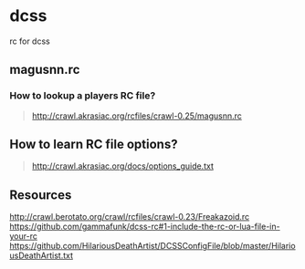 # dcss
rc for dcss

## magusnn.rc

### How to lookup a players RC file?
> http://crawl.akrasiac.org/rcfiles/crawl-0.25/magusnn.rc

## How to learn RC file options?
> http://crawl.akrasiac.org/docs/options_guide.txt

## Resources
http://crawl.berotato.org/crawl/rcfiles/crawl-0.23/Freakazoid.rc
https://github.com/gammafunk/dcss-rc#1-include-the-rc-or-lua-file-in-your-rc
https://github.com/HilariousDeathArtist/DCSSConfigFile/blob/master/HilariousDeathArtist.txt
